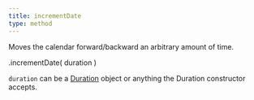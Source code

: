 ```yaml
---
title: incrementDate
type: method
---
```


Moves the calendar forward/backward an arbitrary amount of time.

<div class='spec' markdown='1'>
.incrementDate( duration )
</div>

`duration` can be a [Duration](duration-object) object or anything the Duration constructor accepts.
